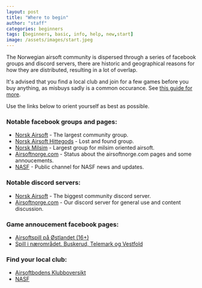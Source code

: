 ```yaml
---
layout: post
title: "Where to begin"
author: "staff"
categories: beginners
tags: [beginners, basic, info, help, new,start]
image: /assets/images/start.jpeg
---
```


The Norwegian airsoft community is dispersed through a series of facebook groups and discord servers, there are historic and geographical reasons for how they are distributed, resulting in a lot of overlap.

It's advised that you find a local club and join for a few games before you buy anything, as misbuys sadly is a common occurance. See [this guide for more](before-you-buy).

Use the links below to orient yourself as best as possible.

### Notable facebook groups and pages:

- [Norsk Airsoft](https://www.facebook.com/groups/2345948168/) - The largest community group.
- [Norsk Airsoft Hittegods](https://www.facebook.com/groups/556696031711353/) - Lost and found group.
- [Norsk Milsim](https://www.facebook.com/groups/norskmilsim/) - Largest group for milsim oriented airsoft.
- [Airsoftnorge.com](https://www.facebook.com/AirsoftNorge) - Status about the airsoftnorge.com pages and some annoucements.
- [NASF](https://www.facebook.com/norairsoft) -  Public channel for NASF news and updates.


### Notable discord servers:

- [Norsk Airsoft](https://discord.gg/v2a5hAhVfW) - The biggest community discord server.
- [Airsoftnorge.com](https://discord.gg/gMegmXMAPN) - Our discord server for general use and content discussion.


### Game annoucement facebook pages:

- [Airsoftspill på Østlandet (16+)](https://www.facebook.com/groups/142941056177706/) 
- [Spill i nærområdet. Buskerud, Telemark og Vestfold](https://www.facebook.com/groups/1524197147800307)

### Find your local club:

- [Airsoftbodens Klubboversikt](https://airsoftboden.no/sider/klubboversikt) 
- [NASF](https://www.nasf.no)
